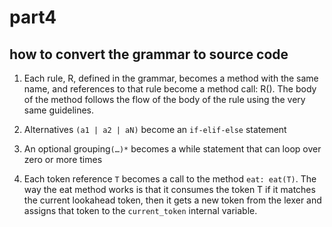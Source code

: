 # part4

## how to convert the grammar to source code

1. Each rule, R, defined in the grammar, becomes a method with the same name, and references to that rule become a method call: R(). The body of the method follows the flow of the body of the rule using the very same guidelines.

2. Alternatives ``(a1 | a2 | aN)`` become an ``if-elif-else`` statement

3. An optional grouping``(…)*`` becomes a while statement that can loop over zero or more times

4. Each token reference ``T`` becomes a call to the method ``eat: eat(T)``. The way the eat method works is that it consumes the token T if it matches the current lookahead token, then it gets a new token from the lexer and assigns that token to the ``current_token`` internal variable.

